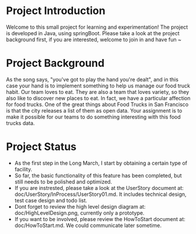 # Project Introduction
Welcome to this small project for learning and experimentation! The project is developed in Java, using springBoot. Please take a look at the project background first, if you are interested, welcome to join in and have fun ~

# Project Background
As the song says, "you've got to play the hand you're dealt", and in this case your hand is to implement something to help us manage our food truck habit.
Our team loves to eat. They are also a team that loves variety, so they also like to discover new places to eat.
In fact, we have a particular affection for food trucks. One of the great things about Food Trucks in San Francisco is that the city releases a list of them as open data.
Your assignment is to make it possible for our teams to do something interesting with this food trucks data.

# Project Status
- As the first step in the Long March, I start by obtaining a certain type of facility.
- So far, the basic functionality of this feature has been completed, but still needs to be polished and optimized. 
- If you are instrested, please take a look at the UserStory document at: doc/UserStory/InProcess/UserStory01.md. It includes technical design, test case design and todo list.
- Dont forget to review the high level design diagram at: doc/HighLevelDesign.png, currently only a prototype.
- If you want to be involved, please review the HowToStart document at: doc/HowToStart.md. We could communicate later sometime.
